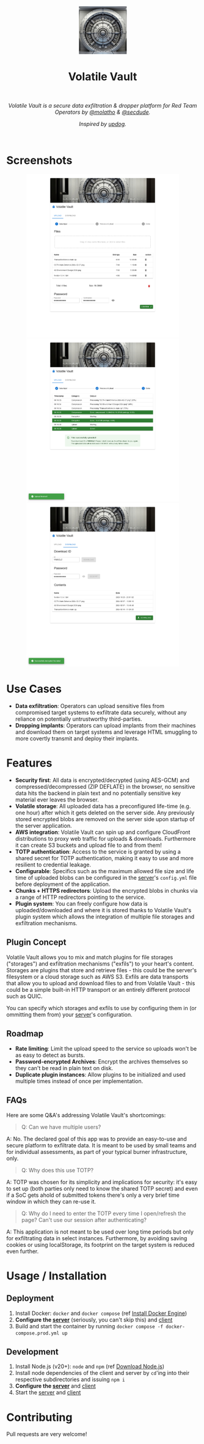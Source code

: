 <div align="center">
  <img width="125px" src="client/public/logo192.png" />
  <h1>Volatile Vault</h1>
  <br/>

  <p><i>Volatile Vault is a secure data exfiltration & dropper platform for Red Team Operators by <a href="https://github.com/molatho">@molatho</a> &amp; <a href="https://github.com/Patrick-DE">@secdude</a>.</i></p>
  <p><i>Inspired by <a href="https://github.com/sc0tfree/updog">updog</a>.</i></p>
  <br />
  
</div>

# Screenshots

<div align="center">
  <img width="400px" src="screenshots/screenshot1-select.png" />
  <img width="400px" src="screenshots/screenshot2-upload.png" />
  <img width="400px" src="screenshots/screenshot3-download.png"  />
</div>

# Use Cases

- **Data exfiltration**: Operators can upload sensitive files from compromised target systems to exfiltrate data securely, without any reliance on potentially untrustworthy third-parties.
- **Dropping implants**: Operators can upload implants from their machines and download them on target systems and leverage HTML smuggling to more covertly transmit and deploy their implants.

# Features

- **Security first**: All data is encrypted/decrypted (using AES-GCM) and compressed/decompressed (ZIP DEFLATE) in the browser, no sensitive data hits the backend in plain text and no potentially sensitive key material ever leaves the browser.
- **Volatile storage**: All uploaded data has a preconfigured life-time (e.g. one hour) after which it gets deleted on the server side. Any previously stored encrypted blobs are removed on the server side upon startup of the server application.
- **AWS integration**: Volatile Vault can spin up and configure CloudFront distributions to proxy web traffic for uploads & downloads. Furthermore it can create S3 buckets and upload file to and from them!
- **TOTP authentication**: Access to the service is granted by using a shared secret for TOTP authentication, making it easy to use and more resilient to credential leakage.
- **Configurable**: Specifics such as the maximum allowed file size and life time of uploaded blobs can be configured in the [server](server/README.md)'s `config.yml` file before deployment of the application.
- **Chunks + HTTPS redirectors**: Upload the encrypted blobs in chunks via a range of HTTP redirectors pointing to the service.
- **Plugin system**: You can freely configure how data is uploaded/downloaded and where it is stored thanks to Volatile Vault's plugin system which allows the integration of multiple file storages and exfiltration mechanisms.

## Plugin Concept

Volatile Vault allows you to mix and match plugins for file storages ("storages") and exfiltration mechanisms ("exfils") to your heart's content. Storages are plugins that store and retrieve files - this could be the server's filesystem or a cloud storage such as AWS S3. Exfils are data transports that allow you to upload and download files to and from Volatile Vault - this could be a simple built-in HTTP transport or an entirely different protocol such as QUIC.

You can specify which storages and exfils to use by configuring them in (or ommitting them from) your [server](server/README.md)'s configuration.

## Roadmap

- **Rate limiting**: Limit the upload speed to the service so uploads won't be as easy to detect as bursts.
- **Password-encrypted Archives**: Encrypt the archives themselves so they can't be read in plain text on disk.
- **Duplicate plugin instances**: Allow plugins to be initialized and used multiple times instead of once per implementation.

## FAQs

Here are some Q&A's addressing Volatile Vault's shortcomings:

> Q: Can we have multiple users?

A: No. The declared goal of this app was to provide an easy-to-use and secure platform to exfiltrate data. It is meant to be used by small teams and for individual assessments, as part of your typical burner infrastructure, only.

> Q: Why does this use TOTP?

A: TOTP was chosen for its simplicity and implications for security: it's easy to set up (both parties only need to know the shared TOTP secret) and even if a SoC gets ahold of submitted tokens there's only a very brief time window in which they can re-use it.

> Q: Why do I need to enter the TOTP every time I open/refresh the page? Can't use our session after authenticating?

A: This application is not meant to be used over long time periods but only for exfiltrating data in select instances. Furthermore, by avoiding saving cookies or using localStorage, its footprint on the target system is reduced even further.

# Usage / Installation

## Deployment

1. Install Docker: `docker` and `docker compose` (ref [Install Docker Engine](https://docs.docker.com/engine/install/))
2. **Configure the [server](server/README.md)** (seriously, you can't skip this) and [client](client/README.md)
3. Build and start the container by running `docker compose -f docker-compose.prod.yml up`

## Development

1. Install Node.js (v20+): `node` and `npm` (ref [Download Node.js](https://nodejs.org/en/download/package-manager))
2. Install node dependencies of the client and server by `cd`'ing into their respective subdirectories and issuing `npm i`
3. **Configure the [server](server/README.md)** and [client](client/README.md)
4. Start the [server](ref) and [client](ref)

# Contributing

Pull requests are very welcome!
